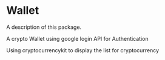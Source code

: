 # Wallet

A description of this package.

A crypto Wallet using google login API for Authentication

Using cryptocurrencykit to display the list for cryptocurrency
